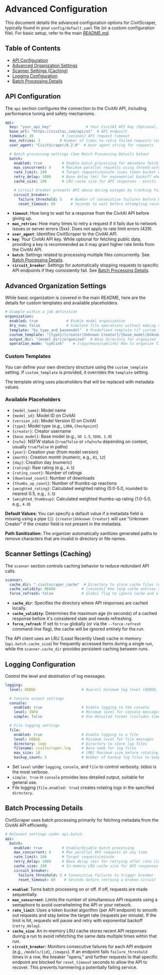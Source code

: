 # Advanced Configuration

This document details the advanced configuration options for CivitScraper, typically found in your `config/default.yaml` file (or a custom configuration file). For basic setup, refer to the main [README.md](readme.md).

## Table of Contents
- [API Configuration](#api-configuration)
- [Advanced Organization Settings](#advanced-organization-settings)
- [Scanner Settings (Caching)](#scanner-settings-caching)
- [Logging Configuration](#logging-configuration)
- [Batch Processing Details](#batch-processing-details)

## API Configuration

The `api` section configures the connection to the CivitAI API, including performance tuning and safety mechanisms.

```yaml
api:
  key: "your_api_key"                # Your CivitAI API key (Optional, but recommended)
  base_url: "https://civitai.com/api/v1"  # API endpoint
  timeout: 30             # [seconds] API request timeout
  max_retries: 3         # Number of times to retry failed requests (excluding rate limits)
  user_agent: "CivitScraper/0.2.0"  # User agent string for requests

  # Batch processing settings (See Batch Processing Details below)
  batch:
    enabled: true         # Enable batch processing for metadata fetching
    max_concurrent: 4     # Maximum parallel requests using thread-safe semaphore
    rate_limit: 100       # Target requests/minute (uses token bucket with per-endpoint tracking)
    retry_delay: 1000     # Base delay (ms) for exponential backoff when rate limited
    cache_size: 100       # LRU cache size for API responses - evicts least recently used entries when full

    # Circuit breaker prevents API abuse during outages by tracking failures per endpoint
    circuit_breaker:
      failure_threshold: 5    # Number of consecutive failures before blocking requests to an endpoint
      reset_timeout: 60       # Seconds to wait before attempting recovery after blocking
```

-   **`timeout`**: How long to wait for a response from the CivitAI API before giving up.
-   **`max_retries`**: How many times to retry a request if it fails due to network issues or server errors (5xx). Does not apply to rate limit errors (429).
-   **`user_agent`**: Identifies CivitScraper to the CivitAI API.
-   **`key`**: Your CivitAI API key. While optional for fetching public data, providing a key is recommended as it may grant higher rate limits from the CivitAI API.
-   **`batch`**: Settings related to processing multiple files concurrently. See [Batch Processing Details](#batch-processing-details).
-   **`circuit_breaker`**: Settings for automatically stopping requests to specific API endpoints if they consistently fail. See [Batch Processing Details](#batch-processing-details).

## Advanced Organization Settings

While basic organization is covered in the main README, here are the details for custom templates and available placeholders.

```yaml
# Example within a job definition
organization:
  enabled: true             # Enable model organization
  dry_run: false            # Simulate file operations without making changes
  template: "by_type_and_basemodel"  # Predefined template (if custom_template is empty)
  custom_template: "{type}/{creator|Unknown Creator}/{base_model|Unknown Base}" # Custom path structure
  output_dir: "{model_dir}/organized"  # Base directory for organized files
  operation_mode: "symlink"    # [copy/move/symlink] How to organize files
```

### Custom Templates

You can define your own directory structure using the `custom_template` setting. If `custom_template` is provided, it overrides the `template` setting.

The template string uses placeholders that will be replaced with metadata values.

### Available Placeholders

-   `{model_name}`: Model name
-   `{model_id}`: Model ID on CivitAI
-   `{version_id}`: Model Version ID on CivitAI
-   `{type}`: Model type (e.g., `LORA`, `Checkpoint`)
-   `{creator}`: Creator username
-   `{base_model}`: Base model (e.g., `SD 1.5`, `SDXL 1.0`)
-   `{nsfw}`: NSFW status (`true`/`false` or `sfw`/`nsfw` depending on context, usually `true`/`false` in paths)
-   `{year}`: Creation year (from model version)
-   `{month}`: Creation month (numeric, e.g., `01`, `12`)
-   `{day}`: Creation day (numeric)
-   `{rating}`: Raw rating (e.g., `4.5`)
-   `{rating_count}`: Number of ratings
-   `{download_count}`: Number of downloads
-   `{thumbs_up_count}`: Number of thumbs-up reactions
-   `{weighted_rating}`: Calculated weighted rating (0.0-5.0, rounded to nearest 0.5, e.g., `3.5`)
-   `{weighted_thumbsup}`: Calculated weighted thumbs-up rating (1.0-5.0, e.g., `4.0`)

**Default Values:** You can specify a default value if a metadata field is missing using a pipe (`|`):
`{creator|Unknown Creator}` will use "Unknown Creator" if the creator field is not present in the metadata.

**Path Sanitization:** The organizer automatically sanitizes generated paths to remove characters that are invalid in directory or file names.

## Scanner Settings (Caching)

The `scanner` section controls caching behavior to reduce redundant API calls.

```yaml
scanner:
  cache_dir: ".civitscraper_cache"  # Directory to store cache files (API responses)
  cache_validity: 86400            # [seconds] How long cache entries are considered valid (default: 24 hours)
  force_refresh: false             # Global flag to ignore cache and always fetch fresh data
```

-   **`cache_dir`**: Specifies the directory where API responses are cached locally.
-   **`cache_validity`**: Determines the maximum age (in seconds) of a cached response before it's considered stale and needs refreshing.
-   **`force_refresh`**: If set to `true` globally (or via the `--force-refresh` command-line flag), the cache will be ignored entirely for the run.

The API client uses an LRU (Least Recently Used) cache in memory (`api.batch.cache_size`) for frequently accessed items during a single run, while the `scanner.cache_dir` provides persistent caching between runs.

## Logging Configuration

Control the level and destination of log messages.

```yaml
logging:
  level: DEBUG                     # Overall minimum log level (DEBUG, INFO, WARNING, ERROR, CRITICAL)

  # Console output settings
  console:
    enabled: true                  # Enable logging to the console
    level: INFO                    # Minimum level for console messages
    simple: false                  # Use detailed format (includes timestamp, level, module) if false, simpler format if true

  # File logging settings
  file:
    enabled: true                  # Enable logging to a file
    level: DEBUG                   # Minimum level for file messages
    directory: logs                # Directory to store log files
    filename: civitscraper.log     # Base name for log files
    max_size: 10                   # [MB] Maximum size before rotating the log file
    backup_count: 5                # Number of backup log files to keep (e.g., civitscraper.log.1, .2, etc.)
```

-   Set `level` under `logging`, `console`, and `file` to control verbosity. `DEBUG` is the most verbose.
-   `simple: true` in `console` provides less detailed output, suitable for general use.
-   File logging (`file.enabled: true`) creates rotating logs in the specified `directory`.

## Batch Processing Details

CivitScraper uses batch processing primarily for fetching metadata from the CivitAI API efficiently.

```yaml
# Relevant settings under api.batch:
api:
  batch:
    enabled: true         # Enable/disable batch processing
    max_concurrent: 4     # Max parallel API requests at any time
    rate_limit: 100       # Target requests/minute
    retry_delay: 1000     # Base delay (ms) for retrying after rate limit (429 error)
    cache_size: 100       # In-memory LRU cache size for API responses during a run
    circuit_breaker:
      failure_threshold: 5 # Consecutive failures to trigger breaker
      reset_timeout: 60    # Seconds before retrying a broken circuit
```

-   **`enabled`**: Turns batch processing on or off. If off, requests are made sequentially.
-   **`max_concurrent`**: Limits the number of simultaneous API requests using a semaphore to avoid overwhelming the API or your network.
-   **`rate_limit`**: Uses a token bucket algorithm (per API endpoint) to smooth out requests and stay below the target rate (requests per minute). If the limit is hit, requests will pause and retry with exponential backoff (`retry_delay`).
-   **`cache_size`**: An in-memory LRU cache stores recent API responses during a run to avoid refetching the same data multiple times within that run.
-   **`circuit_breaker`**: Monitors consecutive failures for each API endpoint (e.g., `/models/{id}`, `/images`). If an endpoint fails `failure_threshold` times in a row, the breaker "opens," and further requests to that specific endpoint are blocked for `reset_timeout` seconds to allow the API to recover. This prevents hammering a potentially failing service.
